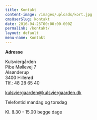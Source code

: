 ```yaml
---
title: Kontakt
content-image: /images/uploads/kort.jpg
cmsUserSlug: kontakt
date: 2016-04-25T00:00:00.000Z
permalink: /kontakt/
layout: default
menu-name: Kontakt
---
```


**Adresse**

Kulsviergården  
Pibe Møllevej 7  
Alsønderup  
3400 Hillerød  
Tlf.: 48 28 65 40

kulsviergaarden@kulsviergaarden.dk 

Telefontid mandag og torsdag

Kl. 8.30 - 15.00 begge dage